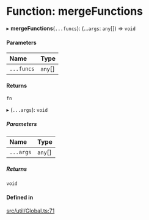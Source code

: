 # Function: mergeFunctions

▸ **mergeFunctions**(`...funcs`): (...`args`: `any`[]) => `void`

#### Parameters

| Name | Type |
| :------ | :------ |
| `...funcs` | `any`[] |

#### Returns

`fn`

▸ (`...args`): `void`

##### Parameters

| Name | Type |
| :------ | :------ |
| `...args` | `any`[] |

##### Returns

`void`

#### Defined in

[src/util/Global.ts:71](https://github.com/Orillusion/orillusion/blob/main/src/util/Global.ts#L71)
